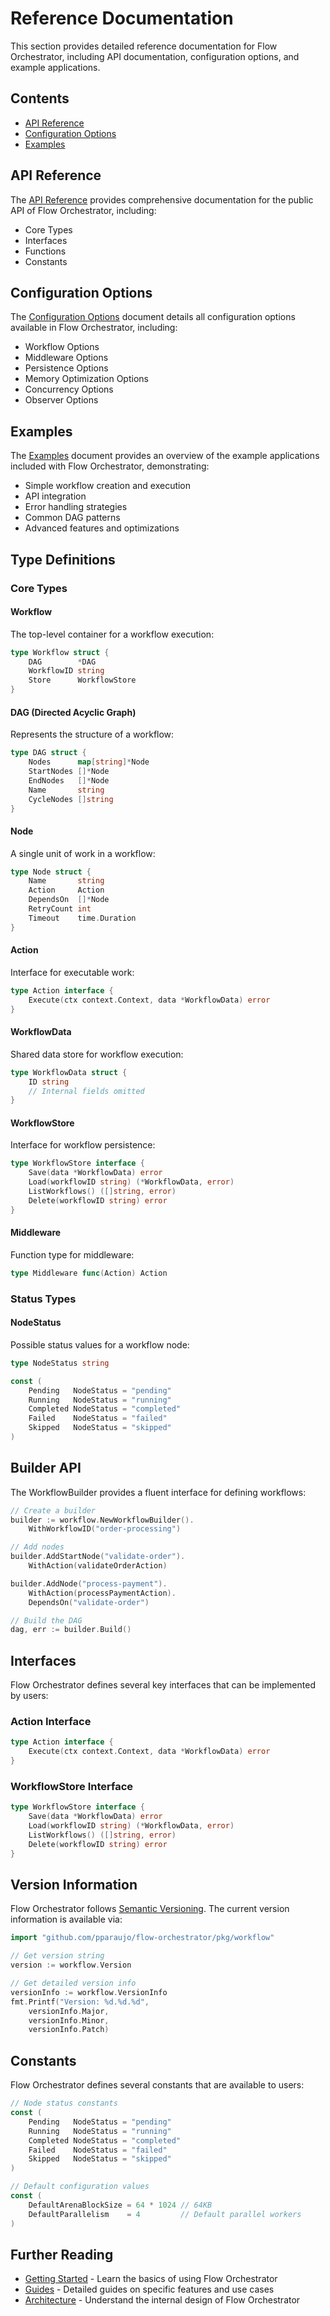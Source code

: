 # Reference Documentation

This section provides detailed reference documentation for Flow Orchestrator, including API documentation, configuration options, and example applications.

## Contents

- [API Reference](./api-reference.md)
- [Configuration Options](./configuration.md)  
- [Examples](./examples.md)

## API Reference

The [API Reference](./api-reference.md) provides comprehensive documentation for the public API of Flow Orchestrator, including:

- Core Types
- Interfaces
- Functions
- Constants

## Configuration Options

The [Configuration Options](./configuration.md) document details all configuration options available in Flow Orchestrator, including:

- Workflow Options
- Middleware Options
- Persistence Options
- Memory Optimization Options
- Concurrency Options
- Observer Options

## Examples

The [Examples](./examples.md) document provides an overview of the example applications included with Flow Orchestrator, demonstrating:

- Simple workflow creation and execution
- API integration
- Error handling strategies
- Common DAG patterns
- Advanced features and optimizations

## Type Definitions

### Core Types

#### Workflow

The top-level container for a workflow execution:

```go
type Workflow struct {
    DAG        *DAG
    WorkflowID string
    Store      WorkflowStore
}
```

#### DAG (Directed Acyclic Graph)

Represents the structure of a workflow:

```go
type DAG struct {
    Nodes      map[string]*Node
    StartNodes []*Node
    EndNodes   []*Node
    Name       string
    CycleNodes []string
}
```

#### Node

A single unit of work in a workflow:

```go
type Node struct {
    Name       string
    Action     Action
    DependsOn  []*Node
    RetryCount int
    Timeout    time.Duration
}
```

#### Action

Interface for executable work:

```go
type Action interface {
    Execute(ctx context.Context, data *WorkflowData) error
}
```

#### WorkflowData

Shared data store for workflow execution:

```go
type WorkflowData struct {
    ID string
    // Internal fields omitted
}
```

#### WorkflowStore

Interface for workflow persistence:

```go
type WorkflowStore interface {
    Save(data *WorkflowData) error
    Load(workflowID string) (*WorkflowData, error)
    ListWorkflows() ([]string, error)
    Delete(workflowID string) error
}
```

#### Middleware

Function type for middleware:

```go
type Middleware func(Action) Action
```

### Status Types

#### NodeStatus

Possible status values for a workflow node:

```go
type NodeStatus string

const (
    Pending   NodeStatus = "pending"
    Running   NodeStatus = "running"
    Completed NodeStatus = "completed"
    Failed    NodeStatus = "failed"
    Skipped   NodeStatus = "skipped"
)
```

## Builder API

The WorkflowBuilder provides a fluent interface for defining workflows:

```go
// Create a builder
builder := workflow.NewWorkflowBuilder().
    WithWorkflowID("order-processing")

// Add nodes
builder.AddStartNode("validate-order").
    WithAction(validateOrderAction)

builder.AddNode("process-payment").
    WithAction(processPaymentAction).
    DependsOn("validate-order")

// Build the DAG
dag, err := builder.Build()
```

## Interfaces

Flow Orchestrator defines several key interfaces that can be implemented by users:

### Action Interface

```go
type Action interface {
    Execute(ctx context.Context, data *WorkflowData) error
}
```

### WorkflowStore Interface

```go
type WorkflowStore interface {
    Save(data *WorkflowData) error
    Load(workflowID string) (*WorkflowData, error)
    ListWorkflows() ([]string, error)
    Delete(workflowID string) error
}
```

## Version Information

Flow Orchestrator follows [Semantic Versioning](https://semver.org/). The current version information is available via:

```go
import "github.com/pparaujo/flow-orchestrator/pkg/workflow"

// Get version string
version := workflow.Version

// Get detailed version info
versionInfo := workflow.VersionInfo
fmt.Printf("Version: %d.%d.%d", 
    versionInfo.Major, 
    versionInfo.Minor, 
    versionInfo.Patch)
```

## Constants

Flow Orchestrator defines several constants that are available to users:

```go
// Node status constants
const (
    Pending   NodeStatus = "pending"
    Running   NodeStatus = "running"
    Completed NodeStatus = "completed"
    Failed    NodeStatus = "failed"
    Skipped   NodeStatus = "skipped"
)

// Default configuration values
const (
    DefaultArenaBlockSize = 64 * 1024 // 64KB
    DefaultParallelism    = 4         // Default parallel workers
)
```

## Further Reading

- [Getting Started](../getting-started/) - Learn the basics of using Flow Orchestrator
- [Guides](../guides/) - Detailed guides on specific features and use cases
- [Architecture](../architecture/) - Understand the internal design of Flow Orchestrator 